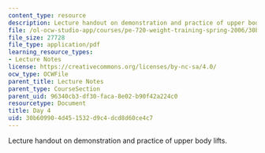 ```yaml
---
content_type: resource
description: Lecture handout on demonstration and practice of upper body lifts.
file: /ol-ocw-studio-app/courses/pe-720-weight-training-spring-2006/30b609904d451532d9c4dcd8d60ce4c7_day4.pdf
file_size: 27728
file_type: application/pdf
learning_resource_types:
- Lecture Notes
license: https://creativecommons.org/licenses/by-nc-sa/4.0/
ocw_type: OCWFile
parent_title: Lecture Notes
parent_type: CourseSection
parent_uid: 96340cb3-df30-faca-8e02-b90f42a224c0
resourcetype: Document
title: Day 4
uid: 30b60990-4d45-1532-d9c4-dcd8d60ce4c7
---
```

Lecture handout on demonstration and practice of upper body lifts.